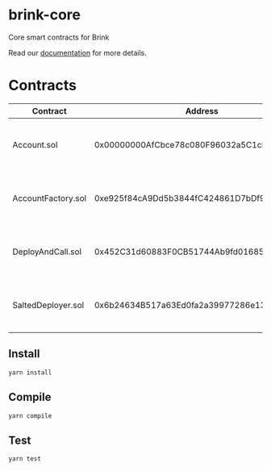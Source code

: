 # brink-core

Core smart contracts for Brink

Read our [documentation](https://brink.gitbook.io/brink/getting-started/platform-overview) for more details.

# Contracts

| Contract | Address | Networks |
| --- | --- | --- |
| Account.sol | 0x00000000AfCbce78c080F96032a5C1cB1b832D7B |[mainnet](https://etherscan.io/address/0x00000000AfCbce78c080F96032a5C1cB1b832D7B#code), [goerli](https://goerli.etherscan.io/address/0x00000000AfCbce78c080F96032a5C1cB1b832D7B#code), [rinkeby](https://rinkeby.etherscan.io/address/0x00000000AfCbce78c080F96032a5C1cB1b832D7B#code), [ropsten](https://ropsten.etherscan.io/address/0x00000000AfCbce78c080F96032a5C1cB1b832D7B#code), [kovan](https://kovan.etherscan.io/address/0x00000000AfCbce78c080F96032a5C1cB1b832D7B#code) |
| AccountFactory.sol | 0xe925f84cA9Dd5b3844fC424861D7bDf9485761B6 |[mainnet](https://etherscan.io/address/0xe925f84cA9Dd5b3844fC424861D7bDf9485761B6#code), [goerli](https://goerli.etherscan.io/address/0xe925f84cA9Dd5b3844fC424861D7bDf9485761B6#code), [rinkeby](https://rinkeby.etherscan.io/address/0xe925f84cA9Dd5b3844fC424861D7bDf9485761B6#code), [ropsten](https://ropsten.etherscan.io/address/0xe925f84cA9Dd5b3844fC424861D7bDf9485761B6#code), [kovan](https://kovan.etherscan.io/address/0xe925f84cA9Dd5b3844fC424861D7bDf9485761B6#code) |
| DeployAndCall.sol | 0x452C31d60883F0CB51744Ab9fd01685d7443CA6f |[mainnet](https://etherscan.io/address/0x452C31d60883F0CB51744Ab9fd01685d7443CA6f#code), [goerli](https://goerli.etherscan.io/address/0x452C31d60883F0CB51744Ab9fd01685d7443CA6f#code), [rinkeby](https://rinkeby.etherscan.io/address/0x452C31d60883F0CB51744Ab9fd01685d7443CA6f#code), [ropsten](https://ropsten.etherscan.io/address/0x452C31d60883F0CB51744Ab9fd01685d7443CA6f#code), [kovan](https://kovan.etherscan.io/address/0x452C31d60883F0CB51744Ab9fd01685d7443CA6f#code) |
| SaltedDeployer.sol | 0x6b24634B517a63Ed0fa2a39977286e13e7E35E25 |[mainnet](https://etherscan.io/address/0x6b24634B517a63Ed0fa2a39977286e13e7E35E25#code), [goerli](https://goerli.etherscan.io/address/0x6b24634B517a63Ed0fa2a39977286e13e7E35E25#code), [rinkeby](https://rinkeby.etherscan.io/address/0x6b24634B517a63Ed0fa2a39977286e13e7E35E25#code), [ropsten](https://ropsten.etherscan.io/address/0x6b24634B517a63Ed0fa2a39977286e13e7E35E25#code), [kovan](https://kovan.etherscan.io/address/0x6b24634B517a63Ed0fa2a39977286e13e7E35E25#code) |

## Install

`yarn install`

## Compile

`yarn compile`

## Test

`yarn test`
